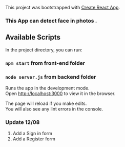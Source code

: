 This project was bootstrapped with [Create React App](https://github.com/facebook/create-react-app).


### This App can detect face in photos .


## Available Scripts

In the project directory, you can run:

### `npm start` from front-end folder
### `node server.js` from backend folder

Runs the app in the development mode.<br />
Open [http://localhost:3000](http://localhost:3000) to view it in the browser.

The page will reload if you make edits.<br />
You will also see any lint errors in the console.

### Update 12/08
<ol>
  <li>Add a Sign in form</li>
  <li>Add a Register form</li>
 </ol>
